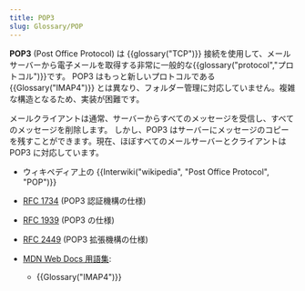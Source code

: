 ```yaml
---
title: POP3
slug: Glossary/POP
---
```

**POP3** (Post Office Protocol) は {{glossary("TCP")}} 接続を使用して、メールサーバーから電子メールを取得する非常に一般的な{{glossary("protocol","プロトコル")}}です。 POP3 はもっと新しいプロトコルである {{Glossary("IMAP4")}} とは異なり、フォルダー管理に対応していません。複雑な構造となるため、実装が困難です。

メールクライアントは通常、サーバーからすべてのメッセージを受信し、すべてのメッセージを削除します。 しかし、POP3 はサーバーにメッセージのコピーを残すことができます。現在、ほぼすべてのメールサーバーとクライアントは POP3 に対応しています。

- ウィキペディア上の {{Interwiki("wikipedia", "Post Office Protocol", "POP")}}
- [RFC 1734](https://tools.ietf.org/html/rfc1734) (POP3 認証機構の仕様)
- [RFC 1939](https://tools.ietf.org/html/rfc1939) (POP3 の仕様)
- [RFC 2449](https://tools.ietf.org/html/rfc2449) (POP3 拡張機構の仕様)
- [MDN Web Docs 用語集](/ja/docs/Glossary):

  - {{Glossary("IMAP4")}}
